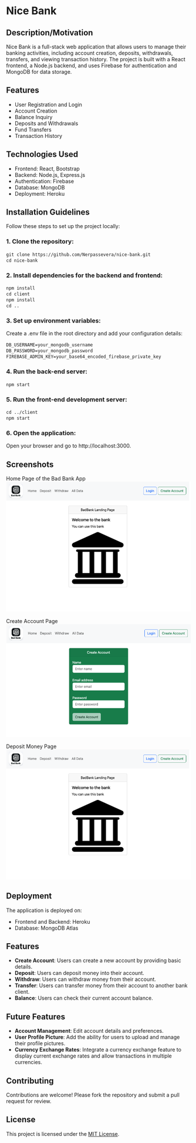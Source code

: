 # Nice Bank

## Description/Motivation
Nice Bank is a full-stack web application that allows users to manage their banking activities, including account creation, deposits, withdrawals, transfers, and viewing transaction history. The project is built with a React frontend, a Node.js backend, and uses Firebase for authentication and MongoDB for data storage.

## Features

* User Registration and Login
* Account Creation
* Balance Inquiry
* Deposits and Withdrawals
* Fund Transfers
* Transaction History

## Technologies Used

* Frontend: React, Bootstrap
* Backend: Node.js, Express.js
* Authentication: Firebase
* Database: MongoDB
* Deployment: Heroku

## Installation Guidelines
Follow these steps to set up the project locally:

### 1. Clone the repository:
```
git clone https://github.com/Nerpassevera/nice-bank.git
cd nice-bank
```
### 2. Install dependencies for the backend and frontend:
```
npm install
cd client
npm install
cd ..
```
### 	3.	Set up environment variables:
Create a .env file in the root directory and add your configuration details:
```
DB_USERNAME=your_mongodb_username
DB_PASSWORD=your_mongodb_password
FIREBASE_ADMIN_KEY=your_base64_encoded_firebase_private_key
```
### 4. Run the back-end server:
```
npm start
```
### 5. Run the front-end development server:
```
cd ../client
npm start
```
### 6. Open the application:
Open your browser and go to http://localhost:3000.

## Screenshots

Home Page of the Bad Bank App  
<img src="./assets/home-page.png"/>


Create Account Page  
<img src="assets/create-account-page.png"/>


Deposit Money Page  
<img src="assets/home-page.png"/>


## Deployment

The application is deployed on:

* Frontend and Backend: Heroku
* Database: MongoDB Atlas

## Features
* __Create Account__: Users can create a new account by providing basic details.
* __Deposit__: Users can deposit money into their account.
* __Withdraw__: Users can withdraw money from their account.
* __Transfer__: Users can transfer money from their account to another bank client.
* __Balance__: Users can check their current account balance.

## Future Features
* __Account Management__: Edit account details and preferences.
* __User Profile Picture__: Add the ability for users to upload and manage their profile pictures.
* __Currency Exchange Rates__: Integrate a currency exchange feature to display current exchange rates and allow transactions in multiple currencies.

## Contributing

Contributions are welcome! Please fork the repository and submit a pull request for review.

## License
This project is licensed under the [MIT License](./LICENSE). 




